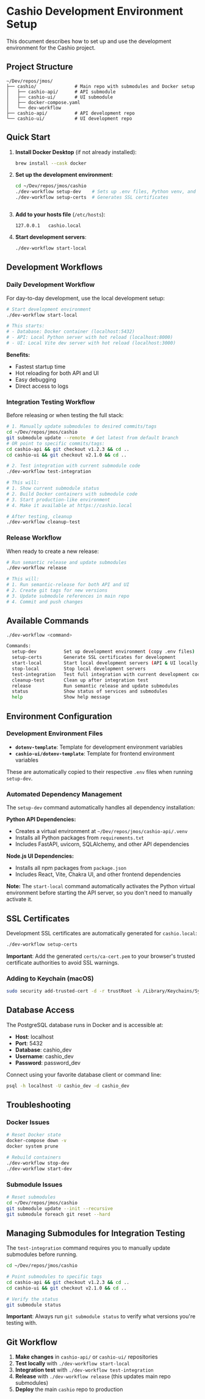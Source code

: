 # Cashio Development Environment Setup

This document describes how to set up and use the development environment for the Cashio project.

## Project Structure

```
~/Dev/repos/jmos/
├── cashio/              # Main repo with submodules and Docker setup
│   ├── cashio-api/      # API submodule
│   ├── cashio-ui/       # UI submodule
│   ├── docker-compose.yaml
│   └── dev-workflow
├── cashio-api/          # API development repo
└── cashio-ui/           # UI development repo
```

## Quick Start

1. **Install Docker Desktop** (if not already installed):

   ```bash
   brew install --cask docker
   ```

2. **Set up the development environment**:

   ```bash
   cd ~/Dev/repos/jmos/cashio
   ./dev-workflow setup-dev    # Sets up .env files, Python venv, and installs dependencies
   ./dev-workflow setup-certs  # Generates SSL certificates
   ```

   ```

   ```

3. **Add to your hosts file** (`/etc/hosts`):

   ```
   127.0.0.1   cashio.local
   ```

4. **Start development servers**:

   ```bash
   ./dev-workflow start-local
   ```

## Development Workflows

### Daily Development Workflow

For day-to-day development, use the local development setup:

```bash
# Start development environment
./dev-workflow start-local

# This starts:
# - Database: Docker container (localhost:5432)
# - API: Local Python server with hot reload (localhost:8000)
# - UI: Local Vite dev server with hot reload (localhost:3000)
```

**Benefits:**

- Fastest startup time
- Hot reloading for both API and UI
- Easy debugging
- Direct access to logs

### Integration Testing Workflow

Before releasing or when testing the full stack:

```bash
# 1. Manually update submodules to desired commits/tags
cd ~/Dev/repos/jmos/cashio
git submodule update --remote  # Get latest from default branch
# OR point to specific commits/tags:
cd cashio-api && git checkout v1.2.3 && cd ..
cd cashio-ui && git checkout v2.1.0 && cd ..

# 2. Test integration with current submodule code
./dev-workflow test-integration

# This will:
# 1. Show current submodule status
# 2. Build Docker containers with submodule code
# 3. Start production-like environment
# 4. Make it available at https://cashio.local

# After testing, cleanup
./dev-workflow cleanup-test
```

### Release Workflow

When ready to create a new release:

```bash
# Run semantic release and update submodules
./dev-workflow release

# This will:
# 1. Run semantic-release for both API and UI
# 2. Create git tags for new versions
# 3. Update submodule references in main repo
# 4. Commit and push changes
```

## Available Commands

```bash
./dev-workflow <command>

Commands:
  setup-dev          Set up development environment (copy .env files)
  setup-certs        Generate SSL certificates for development
  start-local        Start local development servers (API & UI locally, DB in Docker)
  stop-local         Stop local development servers
  test-integration   Test full integration with current development code
  cleanup-test       Clean up after integration test
  release            Run semantic release and update submodules
  status             Show status of services and submodules
  help               Show help message
```

## Environment Configuration

### Development Environment Files

- **`dotenv-template`**: Template for development environment variables
- **`cashio-ui/dotenv-template`**: Template for frontend environment variables

These are automatically copied to their respective `.env` files when running `setup-dev`.

### Automated Dependency Management

The `setup-dev` command automatically handles all dependency installation:

**Python API Dependencies:**

- Creates a virtual environment at `~/Dev/repos/jmos/cashio-api/.venv`
- Installs all Python packages from `requirements.txt`
- Includes FastAPI, uvicorn, SQLAlchemy, and other API dependencies

**Node.js UI Dependencies:**

- Installs all npm packages from `package.json`
- Includes React, Vite, Chakra UI, and other frontend dependencies

**Note:** The `start-local` command automatically activates the Python virtual environment before starting the API server, so you don't need to manually activate it.

## SSL Certificates

Development SSL certificates are automatically generated for `cashio.local`:

```bash
./dev-workflow setup-certs
```

**Important**: Add the generated `certs/ca-cert.pem` to your browser's trusted certificate authorities to avoid SSL warnings.

### Adding to Keychain (macOS)

```bash
sudo security add-trusted-cert -d -r trustRoot -k /Library/Keychains/System.keychain ~/Dev/repos/jmos/cashio/certs/ca-cert.pem
```

## Database Access

The PostgreSQL database runs in Docker and is accessible at:

- **Host**: localhost
- **Port**: 5432
- **Database**: cashio_dev
- **Username**: cashio_dev
- **Password**: password_dev

Connect using your favorite database client or command line:

```bash
psql -h localhost -U cashio_dev -d cashio_dev
```

## Troubleshooting

### Docker Issues

```bash
# Reset Docker state
docker-compose down -v
docker system prune

# Rebuild containers
./dev-workflow stop-dev
./dev-workflow start-dev
```

### Submodule Issues

```bash
# Reset submodules
cd ~/Dev/repos/jmos/cashio
git submodule update --init --recursive
git submodule foreach git reset --hard
```

## Managing Submodules for Integration Testing

The `test-integration` command requires you to manually update submodules before running.

```bash
cd ~/Dev/repos/jmos/cashio

# Point submodules to specific tags
cd cashio-api && git checkout v1.2.3 && cd ..
cd cashio-ui && git checkout v2.1.0 && cd ..

# Verify the status
git submodule status
```

**Important**: Always run `git submodule status` to verify what versions you're testing with.

## Git Workflow

1. **Make changes** in `cashio-api/` or `cashio-ui/` repositories
2. **Test locally** with `./dev-workflow start-local`
3. **Integration test** with `./dev-workflow test-integration`
4. **Release** with `./dev-workflow release` (this updates main repo submodules)
5. **Deploy** the main `cashio` repo to production
